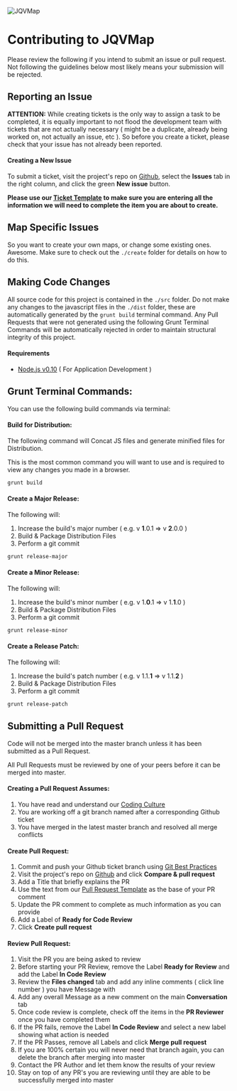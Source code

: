 ![JQVMap](http://jqvmap.com/img/logo.png "JQVMap")

Contributing to JQVMap
===

Please review the following if you intend to submit an issue or pull request.  Not following the guidelines below most likely means your submission will be rejected.

Reporting an Issue
---

**ATTENTION:** While creating tickets is the only way to assign a task to be completed, it is equally important to not flood the development team with tickets that are not actually necessary ( might be a duplicate, already being worked on, not actually an issue, etc ).  So before you create a ticket, please check that your issue has not already been reported.

#### Creating a New Issue

To submit a ticket, visit the project's repo on [Github](https://github.com/manifestinteractive/jqvmap), select the **Issues** tab in the right column,  and click the green **New issue** button.

**Please use our [Ticket Template](https://github.com/manifestinteractive/culture/blob/master/templates/ticket-template.md) to make sure you are entering all the information we will need to complete the item you are about to create.**

Map Specific Issues
---

So you want to create your own maps, or change some existing ones.  Awesome.  Make sure to check out the `./create` folder for details on how to do this.

Making Code Changes
---

All source code for this project is contained in the `./src` folder.  Do not make any changes to the javascript files in the `./dist` folder, these are automatically generated by the `grunt build` terminal command.  Any Pull Requests that were not generated using the following Grunt Terminal Commands will be automatically rejected in order to maintain structural integrity of this project.

#### Requirements

* [Node.js v0.10](http://nodejs.org/) ( For Application Development )

Grunt Terminal Commands:
---

You can use the following build commands via terminal:

#### Build for Distribution:

The following command will Concat JS files and generate minified files for Distribution.

This is the most common command you will want to use and is required to view any changes you made in a browser.

```bash
grunt build
```

#### Create a Major Release:

The following will:

1. Increase the build's major number ( e.g. v __1__.0.1 => v __2__.0.0 )
2. Build & Package Distribution Files
3. Perform a git commit

```bash
grunt release-major
```

#### Create a Minor Release:

The following will:

1. Increase the build's minor number ( e.g. v 1.__0__.1 => v 1.__1__.0 )
2. Build & Package Distribution Files
3. Perform a git commit

```bash
grunt release-minor
```

#### Create a Release Patch:

The following will:

1. Increase the build's patch number ( e.g. v 1.1.__1__ => v 1.1.__2__ )
2. Build & Package Distribution Files
3. Perform a git commit

```bash
grunt release-patch
```

Submitting a Pull Request
---

Code will not be merged into the master branch unless it has been submitted as a Pull Request.

All Pull Requests must be reviewed by one of your peers before it can be merged into master.

#### Creating a Pull Request Assumes:

1. You have read and understand our [Coding Culture](https://github.com/manifestinteractive/culture)
2. You are working off a git branch named after a corresponding Github ticket
3. You have merged in the latest master branch and resolved all merge conflicts

#### Create Pull Request:

1. Commit and push your Github ticket branch using [Git Best Practices](https://github.com/manifestinteractive/culture/blob/master/docs/git-best-practices.md)
2. Visit the project's repo on [Github](https://github.com/manifestinteractive/jqvmap) and click **Compare & pull request**
3. Add a Title that briefly explains the PR
4. Use the text from our [Pull Request Template](https://github.com/manifestinteractive/culture/blob/master/templates/pr-template.md) as the base of your PR comment
5. Update the PR comment to complete as much information as you can provide
6. Add a Label of **Ready for Code Review**
7. Click **Create pull request**

#### Review Pull Request:

1. Visit the PR you are being asked to review
2. Before starting your PR Review, remove the Label **Ready for Review** and add the Label **In Code Review**
3. Review the **Files changed** tab and add any inline comments ( click line number ) you have Message with
4. Add any overall Message as a new comment on the main **Conversation** tab
5. Once code review is complete, check off the items in the **PR Reviewer** once you have completed them
6. If the PR fails, remove the Label **In Code Review** and select a new label showing what action is needed
7. If the PR Passes, remove all Labels and click **Merge pull request**
8. If you are 100% certain you will never need that branch again, you can delete the branch after merging into master
9. Contact the PR Author and let them know the results of your review
10. Stay on top of any PR's you are reviewing until they are able to be successfully merged into master
